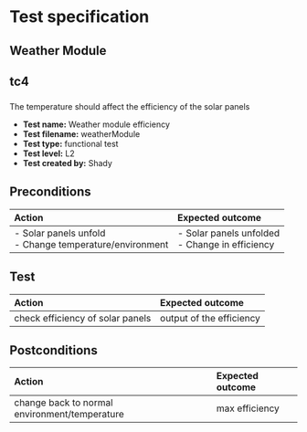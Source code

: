 # Test specification
## Weather Module
## tc4

### 

The temperature should affect the efficiency of the solar panels 

- **Test name:** Weather module efficiency
- **Test filename:** weatherModule
- **Test type:** functional test
- **Test level:** L2
- **Test created by:** Shady


## Preconditions

| **Action**                                                   | **Expected outcome**                                |
|:-------------------------------------------------------------|:----------------------------------------------------|
| - Solar panels unfold <br/> - Change temperature/environment | - Solar panels unfolded<br/> - Change in efficiency |  


## Test

| **Action**                       | **Expected outcome**     |
|:---------------------------------|:-------------------------|
| check efficiency of solar panels | output of the efficiency |   


## Postconditions

| **Action**                                    | **Expected outcome** |
|:----------------------------------------------|:---------------------|
| change back to normal environment/temperature | max efficiency       |
